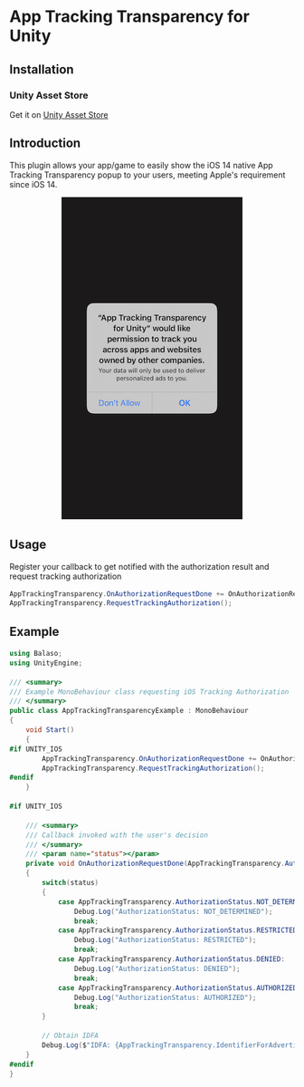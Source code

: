 # App Tracking Transparency for Unity

## Installation
### Unity Asset Store
Get it on [Unity Asset Store](https://assetstore.unity.com/packages/slug/174256)

## Introduction

This plugin allows your app/game to easily show the iOS 14 native App Tracking Transparency popup to your users, meeting Apple's requirement since iOS 14.

<p align="center">
<img src="https://github.com/Balaso-Software/app-tracking-transparency-for-unity/raw/master/img/screenshot.png" alt="drawing" width="320"/>
</p>

## Usage

Register your callback to get notified with the authorization result and request tracking authorization

```csharp
AppTrackingTransparency.OnAuthorizationRequestDone += OnAuthorizationRequestDone;
AppTrackingTransparency.RequestTrackingAuthorization();
```

## Example

```csharp
using Balaso;
using UnityEngine;

/// <summary>
/// Example MonoBehaviour class requesting iOS Tracking Authorization
/// </summary>
public class AppTrackingTransparencyExample : MonoBehaviour
{
    void Start()
    {
#if UNITY_IOS
        AppTrackingTransparency.OnAuthorizationRequestDone += OnAuthorizationRequestDone;
        AppTrackingTransparency.RequestTrackingAuthorization();
#endif
    }

#if UNITY_IOS

    /// <summary>
    /// Callback invoked with the user's decision
    /// </summary>
    /// <param name="status"></param>
    private void OnAuthorizationRequestDone(AppTrackingTransparency.AuthorizationStatus status)
    {
        switch(status)
        {
            case AppTrackingTransparency.AuthorizationStatus.NOT_DETERMINED:
                Debug.Log("AuthorizationStatus: NOT_DETERMINED");
                break;
            case AppTrackingTransparency.AuthorizationStatus.RESTRICTED:
                Debug.Log("AuthorizationStatus: RESTRICTED");
                break;
            case AppTrackingTransparency.AuthorizationStatus.DENIED:
                Debug.Log("AuthorizationStatus: DENIED");
                break;
            case AppTrackingTransparency.AuthorizationStatus.AUTHORIZED:
                Debug.Log("AuthorizationStatus: AUTHORIZED");
                break;
        }

        // Obtain IDFA
        Debug.Log($"IDFA: {AppTrackingTransparency.IdentifierForAdvertising()}");
    }
#endif
}   

```
